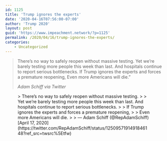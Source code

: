 ```yaml
---
id: 1125
title: 'Trump ignores the experts'
date: '2020-04-16T07:56:00-07:00'
author: 'Trump 2020'
layout: post
guid: 'https://www.impeachment.network/?p=1125'
permalink: /2020/04/16/trump-ignores-the-experts/
categories:
    - Uncategorized
---
```


> There’s no way to safely reopen without massive testing. Yet we’re barely testing more people this week than last. And hospitals continue to report serious bottlenecks. If Trump ignores the experts and forces a premature reopening, Even more Americans will die.”
> 
> <cite>Adam Schiff via Twitter</cite>

<figure class="wp-block-embed is-type-rich is-provider-twitter wp-block-embed-twitter"><div class="wp-block-embed__wrapper">> There’s no way to safely reopen without massive testing.  
>   
> Yet we’re barely testing more people this week than last. And hospitals continue to report serious bottlenecks.  
>   
> If Trump ignores the experts and forces a premature reopening,  
>   
> Even more Americans will die.
> 
> — Adam Schiff (@RepAdamSchiff) [April 17, 2020](https://twitter.com/RepAdamSchiff/status/1250957191491846148?ref_src=twsrc%5Etfw)

<script async="" charset="utf-8" src="https://platform.twitter.com/widgets.js"></script></div></figure>